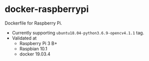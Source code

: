 # docker-raspberrypi
Dockerfile for Raspberry Pi.

- Currently supporting `ubuntu18.04-python3.6.9-opencv4.1.1` tag.
- Validated at 
    - Raspberry Pi 3 B+
    - Raspbian 10.1
    - docker 19.03.4

